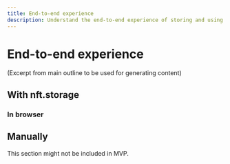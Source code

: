 ```yaml
---
title: End-to-end experience
description: Understand the end-to-end experience of storing and using NFTs in this developer-focused guide.
---
```

 # End-to-end experience

(Excerpt from main outline to be used for generating content)

## With nft.storage

### In browser

## Manually
This section might not be included in MVP.



